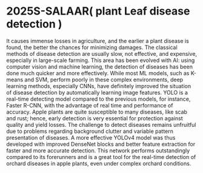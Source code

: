 # 2025S-SALAAR( plant Leaf disease detection )
It causes immense losses in agriculture, and the earlier a plant disease is found, the better the chances for minimizing damages. 
The classical methods of disease detection are usually slow, not effective, and expensive, especially in large-scale farming.
This area has been evolved with AI: using computer vision and machine learning, the detection of diseases has been done much quicker and more effectively.
While most ML models, such as K-means and SVM, perform poorly in these complex environments, deep learning methods, especially CNNs, have definitely improved the situation of disease detection by automatically learning image features.
YOLO is a real-time detecting model compared to the previous models, for instance, Faster R-CNN, with the advantage of real time and performance of accuracy. 
Apple plants are quite susceptible to many diseases, like scab and rust; hence, early detection is very essential for protection against quality and yield losses. 
The challenge to detect diseases remains unfruitful due to problems regarding background clutter and variable pattern presentation of diseases. 
A more effective YOLOv4 model was thus developed with improved DenseNet blocks and better feature extraction for faster and more accurate detection. 
This network performs outstandingly compared to its forerunners and is a great tool for the real-time detection of orchard diseases in apple plants, even under complex orchard conditions.
